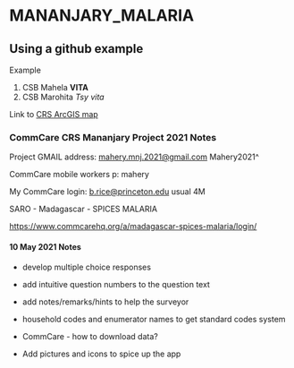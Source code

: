 # MANANJARY_MALARIA

## Using a github example

Example

1. CSB Mahela **VITA**
2. CSB Marohita *Tsy vita*

Link to [CRS ArcGIS map](https://www.arcgis.com/home/webmap/viewer.html?webmap=cac11738e4a64619ad2d754bc2bc5acd&extent=46.6619,-21.8945,49.5349,-20.5761)

### CommCare CRS Mananjary Project 2021 Notes

Project GMAIL address:
mahery.mnj.2021@gmail.com
Mahery2021^

CommCare mobile workers
p: mahery

My CommCare login:
b.rice@princeton.edu
usual 4M

SARO - Madagascar - SPICES MALARIA

https://www.commcarehq.org/a/madagascar-spices-malaria/login/


#### 10 May 2021 Notes

- develop multiple choice responses
- add intuitive question numbers to the question text
- add notes/remarks/hints to help the surveyor
- household codes and enumerator names to get standard codes system
- CommCare - how to download data?

- Add pictures and icons to spice up the app

